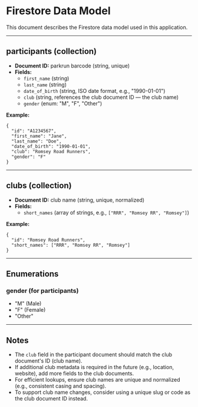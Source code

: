 # Firestore Data Model

This document describes the Firestore data model used in this application.

---

## participants (collection)

- **Document ID:** parkrun barcode (string, unique)
- **Fields:**
  - `first_name` (string)
  - `last_name` (string)
  - `date_of_birth` (string, ISO date format, e.g., "1990-01-01")
  - `club` (string, references the club document ID — the club name)
  - `gender` (enum: "M", "F", "Other")

**Example:**
```
{
  "id": "A1234567",
  "first_name": "Jane",
  "last_name": "Doe",
  "date_of_birth": "1990-01-01",
  "club": "Romsey Road Runners",
  "gender": "F"
}
```

---

## clubs (collection)

- **Document ID:** club name (string, unique, normalized)
- **Fields:**
  - `short_names` (array of strings, e.g., `["RRR", "Romsey RR", "Romsey"]`)

**Example:**
```
{
  "id": "Romsey Road Runners",
  "short_names": ["RRR", "Romsey RR", "Romsey"]
}
```

---

## Enumerations

### gender (for participants)
- "M" (Male)
- "F" (Female)
- "Other"

---

## Notes

- The `club` field in the participant document should match the club document's ID (club name).
- If additional club metadata is required in the future (e.g., location, website), add more fields to the club documents.
- For efficient lookups, ensure club names are unique and normalized (e.g., consistent casing and spacing).
- To support club name changes, consider using a unique slug or code as the club document ID instead.
